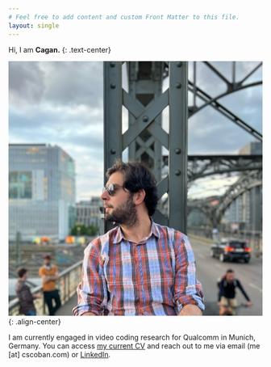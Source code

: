 ```yaml
---
# Feel free to add content and custom Front Matter to this file.
layout: single
---
```



Hi, I am **Cagan.**
{: .text-center}

![image-center](/assets/images/profile.jpeg){: .align-center}


I am currently engaged in video coding research for Qualcomm in Munich, Germany. You can access [my current CV](CaganResume22.pdf) and reach out to me via email (me [at] cscoban.com) or [LinkedIn](https://www.linkedin.com/in/cscoban/).